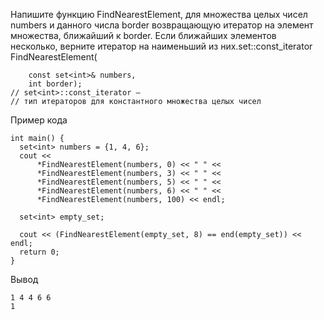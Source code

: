 Напишите функцию FindNearestElement, для множества целых чисел numbers
 и данного числа border возвращающую итератор на элемент множества, ближайший к border. 
 Если ближайших элементов несколько, верните итератор на наименьший из них.set<int>::const_iterator FindNearestElement(
 
		const set<int>& numbers,
		int border);
	// set<int>::const_iterator —
	// тип итераторов для константного множества целых чисел

Пример кода

	int main() {
	  set<int> numbers = {1, 4, 6};
	  cout <<
		  *FindNearestElement(numbers, 0) << " " <<
		  *FindNearestElement(numbers, 3) << " " <<
		  *FindNearestElement(numbers, 5) << " " <<
		  *FindNearestElement(numbers, 6) << " " <<
		  *FindNearestElement(numbers, 100) << endl;
		  
	  set<int> empty_set;
	  
	  cout << (FindNearestElement(empty_set, 8) == end(empty_set)) << endl;
	  return 0;
	}

Вывод

	1 4 4 6 6
	1